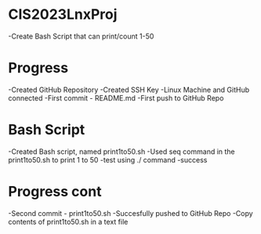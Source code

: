 # CIS2023LnxProj
  -Create Bash Script that can print/count 1-50

# Progress
  -Created GitHub Repository
  -Created SSH Key
  -Linux Machine and GitHub connected
  -First commit - README.md
  -First push to GitHub Repo

# Bash Script
  -Created Bash script, named print1to50.sh
  -Used seq command in the print1to50.sh to print 1 to 50
  -test using ./ command
  -success

# Progress cont
  -Second commit - print1to50.sh
  -Succesfully pushed to GitHub Repo
  -Copy contents of print1to50.sh in a text file
